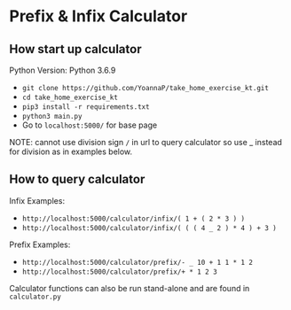 # Prefix & Infix Calculator

## How start up calculator
Python Version: Python 3.6.9
- `git clone https://github.com/YoannaP/take_home_exercise_kt.git`
- `cd take_home_exercise_kt`
- `pip3 install -r requirements.txt`
- `python3 main.py`
- Go to `localhost:5000/` for base page

NOTE: cannot use division sign `/` in url to query calculator so use _ instead for division as in examples below. 

## How to query calculator
Infix Examples:
- `http://localhost:5000/calculator/infix/( 1 + ( 2 * 3 ) )`
- `http://localhost:5000/calculator/infix/( ( ( 4 _ 2 ) * 4 ) + 3 )`

Prefix Examples:
- `http://localhost:5000/calculator/prefix/- _ 10 + 1 1 * 1 2`
- `http://localhost:5000/calculator/prefix/+ * 1 2 3`


Calculator functions can also be run stand-alone and are found in `calculator.py`
